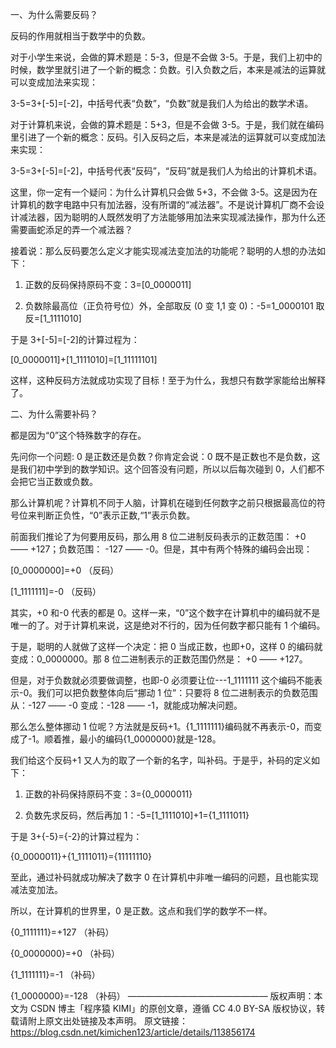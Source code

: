 一、为什么需要反码？

反码的作用就相当于数学中的负数。

对于小学生来说，会做的算术题是：5-3，但是不会做 3-5。于是，我们上初中的时候，数学里就引进了一个新的概念：负数。引入负数之后，本来是减法的运算就可以变成加法来实现：

3-5=3+[-5]=[-2]，中括号代表“负数”，“负数”就是我们人为给出的数学术语。

对于计算机来说，会做的算术题是：5+3，但是不会做 3-5。于是，我们就在编码里引进了一个新的概念：反码。引入反码之后，本来是减法的运算就可以变成加法来实现：

3-5=3+[-5]=[-2]，中括号代表“反码”，“反码”就是我们人为给出的计算机术语。

这里，你一定有一个疑问：为什么计算机只会做 5+3，不会做 3-5。这是因为在计算机的数字电路中只有加法器，没有所谓的“减法器”。不是说计算机厂商不会设计减法器，因为聪明的人既然发明了方法能够用加法来实现减法操作，那为什么还需要画蛇添足的弄一个减法器？

接着说：那么反码要怎么定义才能实现减法变加法的功能呢？聪明的人想的办法如下：

1. 正数的反码保持原码不变：3=[0_0000011]

2. 负数除最高位（正负符号位）外，全部取反 (0 变 1,1 变 0)：-5=1_0000101 取反=[1_1111010]

于是 3+[-5]=[-2]的计算过程为：

[0_0000011]+[1_1111010]=[1_11111101]

这样，这种反码方法就成功实现了目标！至于为什么，我想只有数学家能给出解释了。

二、为什么需要补码？

都是因为“0”这个特殊数字的存在。

先问你一个问题: 0 是正数还是负数？你肯定会说：0 既不是正数也不是负数，这是我们初中学到的数学知识。这个回答没有问题，所以以后每次碰到 0，人们都不会把它当正数或负数。

那么计算机呢？计算机不同于人脑，计算机在碰到任何数字之前只根据最高位的符号位来判断正负性，“0”表示正数,“1”表示负数。

前面我们推论了为何要用反码，那么用 8 位二进制反码表示的正数范围： +0 —— +127；负数范围： -127 —— -0。但是，其中有两个特殊的编码会出现：

[0_0000000]=+0 （反码）

[1_1111111]=-0 （反码）

其实，+0 和-0 代表的都是 0。这样一来，“0”这个数字在计算机中的编码就不是唯一的了。对于计算机来说，这是绝对不行的，因为任何数字都只能有 1 个编码。

于是，聪明的人就做了这样一个决定：把 0 当成正数，也即+0，这样 0 的编码就变成：0_0000000。那 8 位二进制表示的正数范围仍然是： +0 —— +127。

但是，对于负数就必须要做调整，也即-0 必须要让位---1_1111111 这个编码不能表示-0。我们可以把负数整体向后“挪动 1 位”：只要将 8 位二进制表示的负数范围从：-127 —— -0 变成：-128 —— -1，就能成功解决问题。

那么怎么整体挪动 1 位呢？方法就是反码+1。{1_1111111}编码就不再表示-0，而变成了-1。顺着推，最小的编码{1_0000000}就是-128。

我们给这个反码+1 又人为的取了一个新的名字，叫补码。于是乎，补码的定义如下：

1. 正数的补码保持原码不变：3={0_0000011}

2. 负数先求反码，然后再加 1：-5=[1_1111010]+1={1_1111011}

于是 3+{-5}={-2}的计算过程为：

{0_0000011}+{1_1111011}={11111110}

至此，通过补码就成功解决了数字 0 在计算机中非唯一编码的问题，且也能实现减法变加法。

所以，在计算机的世界里，0 是正数。这点和我们学的数学不一样。

{0_1111111}=+127 （补码）

{0_0000000}=+0 （补码）

{1_1111111}=-1 （补码）

{1_0000000}=-128 （补码）
————————————————
版权声明：本文为 CSDN 博主「程序猿 KIMI」的原创文章，遵循 CC 4.0 BY-SA 版权协议，转载请附上原文出处链接及本声明。
原文链接： https://blog.csdn.net/kimichen123/article/details/113856174